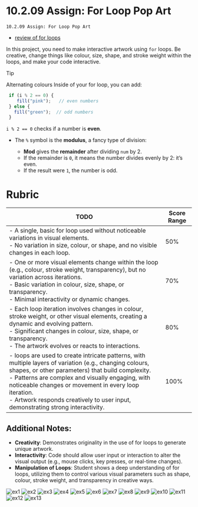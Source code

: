 # 10.2.09 Assign: For Loop Pop Art
```
10.2.09 Assign: For Loop Pop Art
```


- [review of for loops](https://thecodingtrain.com/tracks/code-programming-with-p5-js/code/4-loops/1-while-for)


In this project, you need to make interactive artwork using `for` loops. Be creative, change things like colour, size, shape, and stroke weight within the loops, and make your code interactive.

> [!TIP]
> Alternating colours
> Inside of your for loop, you can add:
>   ```js
>    if (i % 2 == 0) {
>       fill("pink");   // even numbers
>    } else {
>      fill("green");  // odd numbers
>    }
>   ```
> `i % 2 == 0` checks if a number is **even**.
>
> * The `%` symbol is the **modulus**, a fancy type of division:
>
>   * **Mod** gives the **remainder** after dividing `num` by 2.
>   * If the remainder is `0`, it means the number divides evenly by 2: it’s even.
>   * If the result were `1`, the number is odd.
>



# Rubric


| **TODO**                                                                                       | **Score Range** |
|------------------------------------------------------------------------------------------------------------------|-----------------|
| - A single, basic for loop used without noticeable variations in visual elements. <br> - No variation in size, colour, or shape, and no visible changes in each loop. | 50%             |
| - One or more visual elements change within the loop (e.g., colour, stroke weight, transparency), but no variation across iterations. <br> - Basic variation in colour, size, shape, or transparency. <br> - Minimal interactivity or dynamic changes. | 70%             |
| - Each loop iteration involves changes in colour, stroke weight, or other visual elements, creating a dynamic and evolving pattern. <br> - Significant changes in colour, size, shape, or transparency. <br> - The artwork evolves or reacts to interactions. | 80%             |
| - loops are used to create intricate patterns, with multiple layers of variation (e.g., changing colours, shapes, or other parameters) that build complexity. <br> - Patterns are complex and visually engaging, with noticeable changes or movement in every loop iteration. <br> - Artwork responds creatively to user input, demonstrating strong interactivity. | 100%            |






## Additional Notes:
- **Creativity**: Demonstrates originality in the use of for loops to generate unique artwork.
- **Interactivity**: Code should allow user input or interaction to alter the visual output (e.g., mouse clicks, key presses, or real-time changes).
- **Manipulation of Loops**: Student shows a deep understanding of for loops, utilizing them to control various visual parameters such as shape, colour, stroke weight, and transparency in creative ways.




![ex1](https://github.com/BHCSSD/10.3/blob/main/images/01.jpg)
![ex2](https://github.com/BHCSSD/10.3/blob/main/images/02.jpg)
![ex3](https://github.com/BHCSSD/10.3/blob/main/images/03.jpg)
![ex4](https://github.com/BHCSSD/10.3/blob/main/images/04.jpg)
![ex5](https://github.com/BHCSSD/10.3/blob/main/images/05.webp)
![ex6](https://github.com/BHCSSD/10.3/blob/main/images/06.jpg)
![ex7](https://github.com/BHCSSD/10.3/blob/main/images/07.png)
![ex8](https://github.com/BHCSSD/10.3/blob/main/images/08.png)
![ex9](https://github.com/BHCSSD/10.3/blob/main/images/09.gif)
![ex10](https://github.com/BHCSSD/10.3/blob/main/images/10.gif)
![ex11](https://github.com/BHCSSD/10.3/blob/main/images/11.png)
![ex12](https://github.com/BHCSSD/10.3/blob/main/images/12.jpg)
![ex13](https://github.com/BHCSSD/10.3/blob/main/images/13.png)








